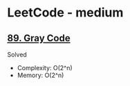 # LeetCode - medium

## [89. Gray Code](https://leetcode.com/problems/gray-code)

Solved

* Complexity: O(2^n)
* Memory: O(2^n)
